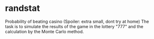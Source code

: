 # randstat
Probability of beating casino (Spoiler: extra small, dont try at home)
The task is to simulate the results of the game in the lottery "777" and the calculation by the Monte Carlo method.
